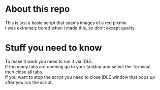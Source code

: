 # About this repo
This is just a basic script that spams images of a red pikmin. \
I was extremely bored when I made this, so don't except quality.

# Stuff you need to know
To make it work you need to run it via IDLE. \
If too many tabs are opening go to your taskbar and select the Terminal, then close all tabs. \
If you want to stop the script you need to close IDLE window that pops up after you run the script.

